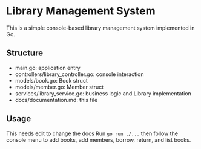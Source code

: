 # Library Management System


This is a simple console-based library management system implemented in Go.


## Structure


- main.go: application entry
- controllers/library_controller.go: console interaction
- models/book.go: Book struct
- models/member.go: Member struct
- services/library_service.go: business logic and Library implementation
- docs/documentation.md: this file


## Usage

This needs edit to change the docs 
Run `go run ./...` then follow the console menu to add books, add members, borrow, return, and list books.